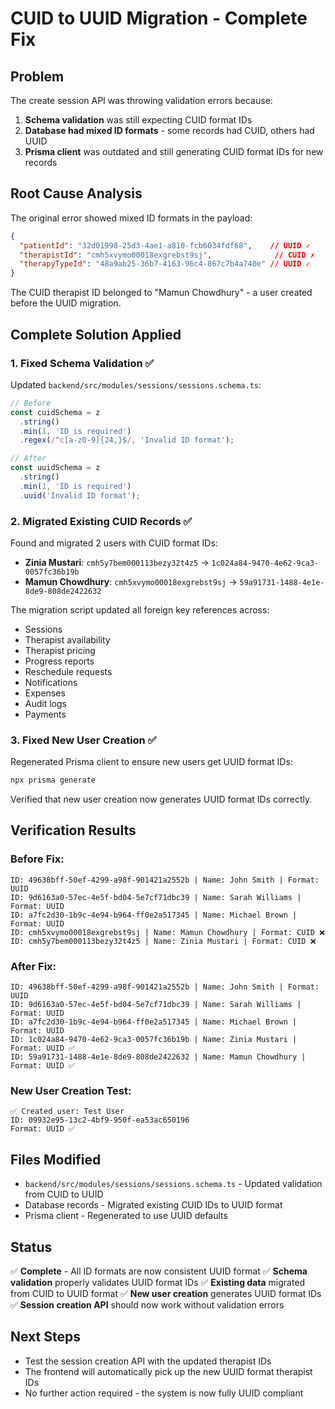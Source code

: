 # CUID to UUID Migration - Complete Fix

## Problem
The create session API was throwing validation errors because:
1. **Schema validation** was still expecting CUID format IDs
2. **Database had mixed ID formats** - some records had CUID, others had UUID
3. **Prisma client** was outdated and still generating CUID format IDs for new records

## Root Cause Analysis
The original error showed mixed ID formats in the payload:
```json
{
  "patientId": "32d01998-25d3-4ae1-a810-fcb6034fdf68",    // UUID ✓
  "therapistId": "cmh5xvymo00018exgrebst9sj",              // CUID ✗
  "therapyTypeId": "48a9ab25-36b7-4163-96c4-867c7b4a740e" // UUID ✓
}
```

The CUID therapist ID belonged to "Mamun Chowdhury" - a user created before the UUID migration.

## Complete Solution Applied

### 1. Fixed Schema Validation ✅
Updated `backend/src/modules/sessions/sessions.schema.ts`:
```typescript
// Before
const cuidSchema = z
  .string()
  .min(1, 'ID is required')
  .regex(/^c[a-z0-9]{24,}$/, 'Invalid ID format');

// After  
const uuidSchema = z
  .string()
  .min(1, 'ID is required')
  .uuid('Invalid ID format');
```

### 2. Migrated Existing CUID Records ✅
Found and migrated 2 users with CUID format IDs:
- **Zinia Mustari**: `cmh5y7bem000113bezy32t4z5` → `1c024a84-9470-4e62-9ca3-0057fc36b19b`
- **Mamun Chowdhury**: `cmh5xvymo00018exgrebst9sj` → `59a91731-1488-4e1e-8de9-808de2422632`

The migration script updated all foreign key references across:
- Sessions
- Therapist availability
- Therapist pricing
- Progress reports
- Reschedule requests
- Notifications
- Expenses
- Audit logs
- Payments

### 3. Fixed New User Creation ✅
Regenerated Prisma client to ensure new users get UUID format IDs:
```bash
npx prisma generate
```

Verified that new user creation now generates UUID format IDs correctly.

## Verification Results

### Before Fix:
```
ID: 49638bff-50ef-4299-a98f-901421a2552b | Name: John Smith | Format: UUID
ID: 9d6163a0-57ec-4e5f-bd04-5e7cf71dbc39 | Name: Sarah Williams | Format: UUID
ID: a7fc2d30-1b9c-4e94-b964-ff0e2a517345 | Name: Michael Brown | Format: UUID
ID: cmh5xvymo00018exgrebst9sj | Name: Mamun Chowdhury | Format: CUID ❌
ID: cmh5y7bem000113bezy32t4z5 | Name: Zinia Mustari | Format: CUID ❌
```

### After Fix:
```
ID: 49638bff-50ef-4299-a98f-901421a2552b | Name: John Smith | Format: UUID
ID: 9d6163a0-57ec-4e5f-bd04-5e7cf71dbc39 | Name: Sarah Williams | Format: UUID
ID: a7fc2d30-1b9c-4e94-b964-ff0e2a517345 | Name: Michael Brown | Format: UUID
ID: 1c024a84-9470-4e62-9ca3-0057fc36b19b | Name: Zinia Mustari | Format: UUID ✅
ID: 59a91731-1488-4e1e-8de9-808de2422632 | Name: Mamun Chowdhury | Format: UUID ✅
```

### New User Creation Test:
```
✅ Created user: Test User
ID: 09932e95-13c2-4bf9-950f-ea53ac650196
Format: UUID ✅
```

## Files Modified
- `backend/src/modules/sessions/sessions.schema.ts` - Updated validation from CUID to UUID
- Database records - Migrated existing CUID IDs to UUID format
- Prisma client - Regenerated to use UUID defaults

## Status
✅ **Complete** - All ID formats are now consistent UUID format
✅ **Schema validation** properly validates UUID format IDs
✅ **Existing data** migrated from CUID to UUID format
✅ **New user creation** generates UUID format IDs
✅ **Session creation API** should now work without validation errors

## Next Steps
- Test the session creation API with the updated therapist IDs
- The frontend will automatically pick up the new UUID format therapist IDs
- No further action required - the system is now fully UUID compliant